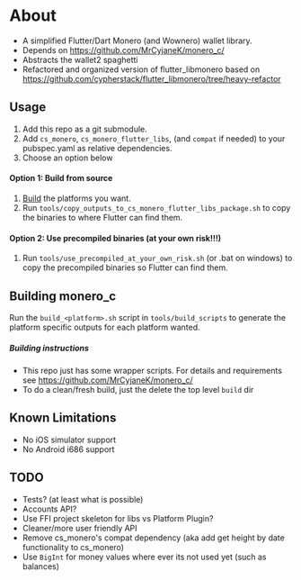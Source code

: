 # About
 - A simplified Flutter/Dart Monero (and Wownero) wallet library.
 - Depends on https://github.com/MrCyjaneK/monero_c/
 - Abstracts the wallet2 spaghetti
 - Refactored and organized version of flutter_libmonero based on https://github.com/cypherstack/flutter_libmonero/tree/heavy-refactor

## Usage
1. Add this repo as a git submodule.
2. Add `cs_monero`, `cs_monero_flutter_libs`, (and `compat` if needed) to your pubspec.yaml as relative dependencies.
3. Choose an option below

#### Option 1: Build from source
1. [Build](README.md#building-monero_c) the platforms you want.
2. Run `tools/copy_outputs_to_cs_monero_flutter_libs_package.sh` to copy the binaries to where Flutter can find them.

#### Option 2: Use precompiled binaries (at your own risk!!!)
1. Run `tools/use_precompiled_at_your_own_risk.sh` (or .bat on windows) to copy the precompiled binaries so Flutter can find them.

## Building monero_c
Run the `build_<platform>.sh` script in `tools/build_scripts` to generate the platform specific outputs for each platform wanted.

##### Building instructions
- This repo just has some wrapper scripts. For details and requirements see https://github.com/MrCyjaneK/monero_c/
- To do a clean/fresh build, just the delete the top level `build` dir

## Known Limitations
 - No iOS simulator support
 - No Android i686 support

## TODO
 - Tests? (at least what is possible)
 - Accounts API?
 - Use FFI project skeleton for libs vs Platform Plugin?
 - Cleaner/more user friendly API
 - Remove cs_monero's compat dependency (aka add get height by date functionality to cs_monero)
 - Use `BigInt` for money values where ever its not used yet (such as balances)